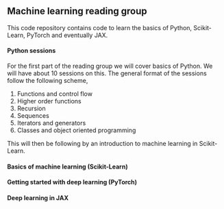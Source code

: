 
## Machine learning reading group

This code repository contains code to learn the basics of Python, Scikit-Learn, PyTorch and eventually JAX. 
#### Python sessions

For the first part of the reading group we will cover basics of Python. We will have about 10 sessions on this. The general format of the sessions follow the following scheme, 

1. Functions and control flow 
2. Higher order functions
3. Recursion
4. Sequences
5. Iterators and generators
6. Classes and object oriented programming

This will then be following by an introduction to machine learning in Scikit-Learn. 

#### Basics of machine learning (Scikit-Learn)
#### Getting started with deep learning (PyTorch)

#### Deep learning in JAX